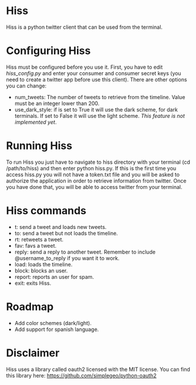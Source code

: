 Hiss
====

Hiss is a python twitter client that can be used from the terminal.

Configuring Hiss
====

Hiss must be configured before you use it. First, you have to edit *hiss_config.py* and enter your consumer and consumer secret keys (you need to create a twitter app before use this client).
There are other options you can change:
* num_tweets: The number of tweets to retrieve from the timeline. Value must be an integer lower than 200.
* use_dark_style: if is set to True it will use the dark scheme, for dark terminals. If set to False it will use the light scheme. *This feature is not implemented yet*.

Running Hiss
====

To run Hiss you just have to navigate to hiss directory with your terminal (cd /path/to/hiss) and then enter python hiss.py.
If this is the first time you access hiss.py you will not have a token.txt file and you will be asked to authorize the application in order to retrieve information from twitter.
Once you have done that, you will be able to access twitter from your terminal.

Hiss commands
====

* t: send a tweet and loads new tweets.
* to: send a tweet but not loads the timeline.
* rt: retweets a tweet.
* fav: favs a tweet.
* reply: send a reply to another tweet. Remember to include @username_to_reply if you want it to work.
* load: loads the timeline.
* block: blocks an user.
* report: reports an user for spam.
* exit: exits Hiss.

Roadmap
====

* Add color schemes (dark/light).
* Add support for spanish language.

Disclaimer
====

Hiss uses a library called oauth2 licensed with the MIT license. You can find this library here: https://github.com/simplegeo/python-oauth2